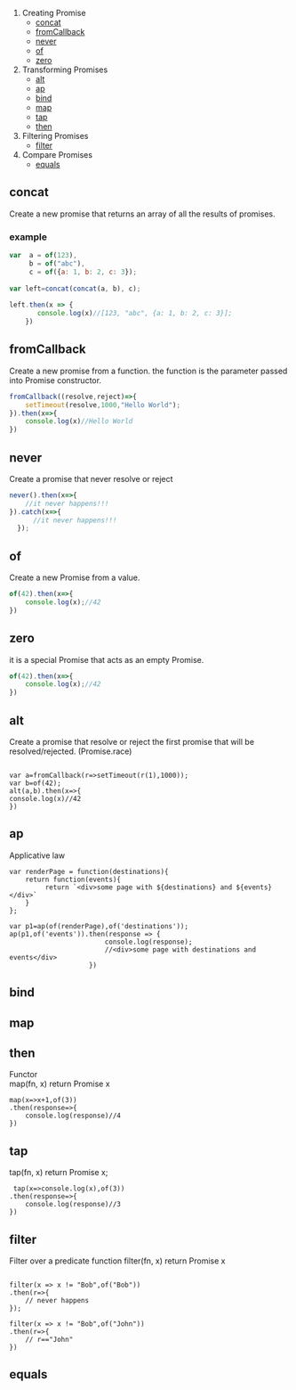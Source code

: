 1. Creating Promise
    * [concat](#concat)	
	* [fromCallback](#fromCallback)	
	* [never](#never)	 
	* [of](#of)
	* [zero](#zero)	 
1. Transforming Promises
	* [alt](#alt)
	* [ap](#ap)
	* [bind](#bind)	
	* [map](#map)
	* [tap](#tap)
	* [then](#then)
1. Filtering  Promises
	* [filter](#filter)
1. Compare  Promises
	* [equals](#equals)


## concat
Create a new promise that returns an array of all the results of promises.
### example
```javascript
var  a = of(123),
     b = of("abc"),
     c = of({a: 1, b: 2, c: 3});
     
var left=concat(concat(a, b), c);
 
left.then(x => {
       console.log(x)//[123, "abc", {a: 1, b: 2, c: 3}];
    })
```
## fromCallback
Create a new promise from a function. the function is the parameter passed into Promise constructor.
```javascript
fromCallback((resolve,reject)=>{
    setTimeout(resolve,1000,"Hello World");
}).then(x=>{
    console.log(x)//Hello World
})
```

## never
Create a promise that never resolve or reject
```javascript
never().then(x=>{
    //it never happens!!!
}).catch(x=>{
      //it never happens!!!
  });
```
## of
Create a new Promise from a value.
```javascript
of(42).then(x=>{    
    console.log(x);//42
})
```
## zero
it is a special Promise that acts as an empty Promise.
```javascript
of(42).then(x=>{    
    console.log(x);//42
})
```

 
## alt
Create a promise that resolve or reject the first promise that will be resolved/rejected. (Promise.race)
```

var a=fromCallback(r=>setTimeout(r(1),1000));
var b=of(42);
alt(a,b).then(x=>{
console.log(x)//42
})
```

## ap
Applicative law
```
var renderPage = function(destinations){
    return function(events){
         return `<div>some page with ${destinations} and ${events}</div>`
    }
};

var p1=ap(of(renderPage),of('destinations'));
ap(p1,of('events')).then(response => {
                        console.log(response);
                        //<div>some page with destinations and events</div>
                    })
```
## bind
## map
## then
Functor  
map(fn, x)
return Promise x
```
map(x=>x+1,of(3)) 
.then(response=>{
    console.log(response)//4
})
```
## tap
tap(fn, x)
return Promise x;
```
 tap(x=>console.log(x),of(3))
.then(response=>{
    console.log(response)//3
})
```
## filter
Filter over a predicate function
filter(fn, x)
return Promise x
```

filter(x => x != "Bob",of("Bob"))
.then(r=>{
    // never happens
});

filter(x => x != "Bob",of("John"))
.then(r=>{
    // r=="John"
})
```
## equals